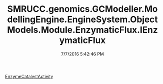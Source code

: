 ﻿---
title: SMRUCC.genomics.GCModeller.ModellingEngine.EngineSystem.ObjectModels.Module.EnzymaticFlux.IEnzymaticFlux
date: 7/7/2016 5:42:46 PM
---

[EnzymeCatalystActivity](T-SMRUCC.genomics.GCModeller.ModellingEngine.EngineSystem.ObjectModels.Module.EnzymaticFlux.IEnzymaticFlux.EnzymeCatalystActivity.html)
